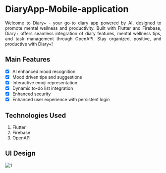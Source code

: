 # DiaryApp-Mobile-application
<p align="justify"> Welcome to Diary+ - your go-to diary app powered by AI, designed to promote mental wellness and productivity. Built with Flutter and Firebase, Diary+ offers seamless integration of diary features, mental wellness tips, and task management through OpenAPI. Stay organized, positive, and productive with Diary+! </p>

## Main Features
- [x] AI enhanced mood recognition
- [x] Mood driven tips and suggestions
- [x] Interactive emoji representation
- [x] Dynamic to-do list integration
- [x] Enhanced security
- [x] Enhanced user experience with persistent login

## Technologies Used
1. Flutter
2. Firebase
3. OpenAPI

## UI Design

![1](https://github.com/KalangiJayakody/DiaryApp-Mobile-application/assets/131763584/65262c9b-6750-4af9-ad07-e04def97fbcc)


